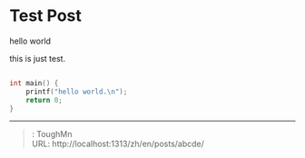 # Test Post


hello world

this is just test.

```c++

int main() {
    printf("hello world.\n");
    return 0;
}
``` 

---

> : ToughMn  
> URL: http://localhost:1313/zh/en/posts/abcde/  

